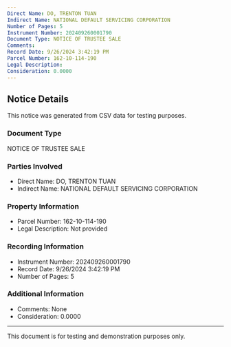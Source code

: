 ```yaml
---
Direct Name: DO, TRENTON TUAN
Indirect Name: NATIONAL DEFAULT SERVICING CORPORATION
Number of Pages: 5
Instrument Number: 202409260001790
Document Type: NOTICE OF TRUSTEE SALE
Comments: 
Record Date: 9/26/2024 3:42:19 PM
Parcel Number: 162-10-114-190
Legal Description: 
Consideration: 0.0000
---
```


## Notice Details

This notice was generated from CSV data for testing purposes.

### Document Type
NOTICE OF TRUSTEE SALE

### Parties Involved
- Direct Name: DO, TRENTON TUAN
- Indirect Name: NATIONAL DEFAULT SERVICING CORPORATION

### Property Information
- Parcel Number: 162-10-114-190
- Legal Description: Not provided

### Recording Information
- Instrument Number: 202409260001790
- Record Date: 9/26/2024 3:42:19 PM
- Number of Pages: 5

### Additional Information
- Comments: None
- Consideration: 0.0000

---

This document is for testing and demonstration purposes only.
